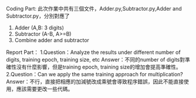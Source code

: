 Coding Part:
此次作業中共有三個文件，Adder.py,Subtractor.py,Adder and Subtractor.py，分別對應了
1. Adder (A,B: 3 digits)
2. Subtractor (A-B, A>=B)
3. Combine adder and subtractor


Report Part：
1.Question：Analyze the results under different number of digits, training epoch, training size, etc
Answer：不同的number of digits對準確性沒有什麼影響，但是training epoch, training size的增加會提高準確性。
2.Question：Can we apply the same training approach for multiplication?
Answer：不行，直接把相應的加減號改成乘號會導致程序錯誤，因此不能直接使用，應該需要更改一些代碼。

